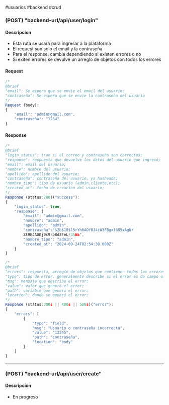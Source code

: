 #usuarios #backend #crud 
### (POST) "backend-url/api/user/login"
#### Descripcion
- Esta ruta se usará para ingresar a la plataforma
- El request son solo el email y la contraseña
- Para el response, cambia dependiendo si existen errores o no
- Si exiten errores se devulve un arreglo de objetos con todos los errores

#### Request
```js
/*
@brief
"email": Se espera que se envie el email del usuario;
"contraseña": Se espera que se envie la contraseña del usuario
*/
Request (body):
{
    "email": "admin@gmail.com",
    "contraseña": "1234"
}
```

#### Response

```js
/*
@brief
"login_status": true si el correo y contraseña son correctos;
"response": respuesta que devuelve los datos del usuario que ingresó;
"email": email del usuario;
"nombre": nombre del usuario;
"apellido": apellido del usuario;
"contraseña": contraseña del usuario, ya hasheada;
"nombre_tipo": tipo de usuario (admin,cliente,etc);
"created_at": fecha de creacion del usuario;
*/
Response (status:200)("success"):
{
    "login_status": true,
    "response": {
        "email": "admin@gmail.com",
        "nombre": "admin",
        "apellido": "admin",
	    "contraseña":"$2b$10$l5rYh6AOY0J4iW3FBgxl6O5xAgN/
		Zt9EJAUKj0c9rpBdZFeL/35Wa",
        "nombre_tipo": "admin",
        "created_at": "2024-09-24T02:54:38.000Z"
    }
}

/*
@brief
"errors": respuesta, arreglo de objetos que contienen todos los errores generados;
"type": tipo de error, generalmente describe si el error es de campo o no "field";
"msg": mensaje que describe el error;
"value": valor que generó el error;
"path": variable que generó el error;
"location": donde se generó el error;
*/
Response (status:300s || 400s || 500s)("error"):
{
    "errors": [
        {
            "type": "field",
            "msg": "Usuario o contraseña incorrecta",
            "value": "12345",
            "path": "contraseña",
            "location": "body"
        }
    ]
}
```

---

### (POST) "backend-url/api/user/create"
#### Descripcion
- En progreso